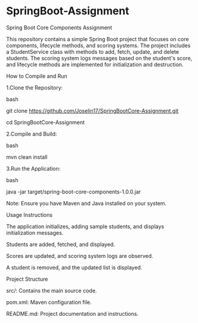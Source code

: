 # SpringBoot-Assignment
Spring Boot Core Components Assignment

This repository contains a simple Spring Boot project that focuses on core components, lifecycle methods, and scoring systems. The project includes a StudentService class with methods to add, fetch, update, and delete students. The scoring system logs messages based on the student's score, and lifecycle methods are implemented for initialization and destruction.

How to Compile and Run

1.Clone the Repository:

bash

git clone https://github.com/Joselin17/SpringBootCore-Assignment.git

cd SpringBootCore-Assignment

2.Compile and Build:

bash

mvn clean install

3.Run the Application:

bash

java -jar target/spring-boot-core-components-1.0.0.jar

Note: Ensure you have Maven and Java installed on your system.

Usage Instructions

The application initializes, adding sample students, and displays initialization messages.

Students are added, fetched, and displayed.

Scores are updated, and scoring system logs are observed.

A student is removed, and the updated list is displayed.


Project Structure

src/: Contains the main source code.

pom.xml: Maven configuration file.

README.md: Project documentation and instructions.
